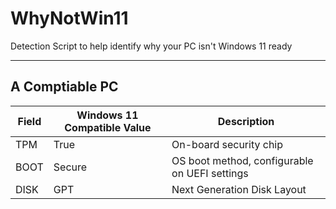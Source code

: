 # WhyNotWin11
Detection Script to help identify why your PC isn't Windows 11 ready

----

## A Comptiable PC
Field|Windows 11 Compatible Value|Description
----|----|----
TPM|True|On-board security chip
BOOT|Secure|OS boot method, configurable on UEFI settings
DISK|GPT|Next Generation Disk Layout
